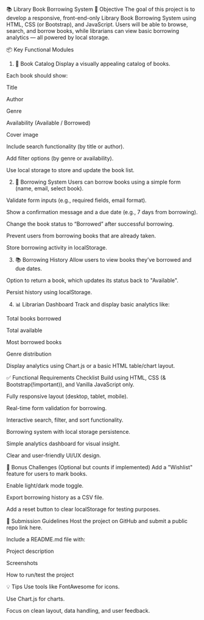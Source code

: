 
📚 Library Book Borrowing System
🎯 Objective
The goal of this project is to develop a responsive, front-end-only Library Book Borrowing System using HTML, CSS (or Bootstrap), and JavaScript. Users will be able to browse, search, and borrow books, while librarians can view basic borrowing analytics — all powered by local storage.

📦 Key Functional Modules
1. 📖 Book Catalog
Display a visually appealing catalog of books.


Each book should show:


Title


Author


Genre


Availability (Available / Borrowed)


Cover image


Include search functionality (by title or author).


Add filter options (by genre or availability).


Use local storage to store and update the book list.



2. 📝 Borrowing System
Users can borrow books using a simple form (name, email, select book).


Validate form inputs (e.g., required fields, email format).


Show a confirmation message and a due date (e.g., 7 days from borrowing).


Change the book status to “Borrowed” after successful borrowing.


Prevent users from borrowing books that are already taken.


Store borrowing activity in localStorage.



3. 📚 Borrowing History
Allow users to view books they’ve borrowed and due dates.


Option to return a book, which updates its status back to "Available".


Persist history using localStorage.



4. 📊 Librarian Dashboard
Track and display basic analytics like:


Total books borrowed


Total available


Most borrowed books


Genre distribution


Display analytics using Chart.js or a basic HTML table/chart layout.



✅ Functional Requirements Checklist
Build using HTML, CSS (& Bootstrap(!important)), and Vanilla JavaScript only.


Fully responsive layout (desktop, tablet, mobile).


Real-time form validation for borrowing.


Interactive search, filter, and sort functionality.


Borrowing system with local storage persistence.


Simple analytics dashboard for visual insight.


Clear and user-friendly UI/UX design.



🚀 Bonus Challenges (Optional but counts if implemented)
Add a "Wishlist" feature for users to mark books.


Enable light/dark mode toggle.


Export borrowing history as a CSV file.


Add a reset button to clear localStorage for testing purposes.



📌 Submission Guidelines
Host the project on GitHub and submit a public repo link here.


Include a README.md file with:


Project description


Screenshots


How to run/test the project



💡 Tips
Use tools like FontAwesome for icons.


Use Chart.js for charts.


Focus on clean layout, data handling, and user feedback.




